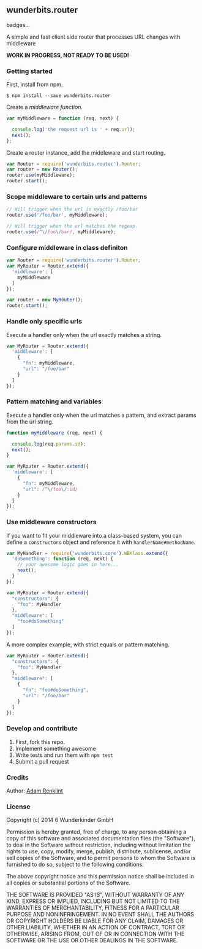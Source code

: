wunderbits.router
---

badges...

A simple and fast client side router that processes URL changes with middleware

**WORK IN PROGRESS, NOT READY TO BE USED!**

### Getting started

First, install from npm.

```
$ npm install --save wunderbits.router
```

Create a *middleware function*.

```javascript
var myMiddleware = function (req, next) {

  console.log('the request url is ' + req.url);
  next();
};
```

Create a router instance, add the middleware and start routing.
```javascript
var Router = require('wunderbits.router').Router;
var router = new Router();
router.use(myMiddleware);
router.start();
```

### Scope middleware to certain urls and patterns

```javascript
// Will trigger when the url is exactly /foo/bar
router.use('/foo/bar', myMiddleware);

// Will trigger when the url matches the regexp
router.use(/^\/foo\/bar/, myMiddleware);
```

### Configure middleware in class definiton

```javascript
var Router = require('wunderbits.router').Router;
var MyRouter = Router.extend({
  'middleware': [
    myMiddleware
  ]
});

var router = new MyRouter();
router.start();
```

### Handle only specific urls

Execute a handler only when the url exactly matches a string.

```javascript
var MyRouter = Router.extend({
  'middleware': [
    {
      "fn": myMiddleware,
      "url": "/foo/bar"
    }
  ]
});
```

### Pattern matching and variables

Execute a handler only when the url matches a pattern, and extract params from the url string.

```javascript
function myMiddleware (req, next) {

  console.log(req.params.id);
  next();
}

var MyRouter = Router.extend({
  'middleware': [
    {
      "fn": myMiddleware,
      "url": /^\/foo\/:id/
    }
  ]
});
```

### Use middleware constructors

If you want to fit your middleware into a class-based system, you can define a ```constructors``` object and reference it with ```handlerName#methodName```.

```javascript
var MyHandler = require('wunderbits.core').WBKlass.extend({
  'doSomething': function (req, next) {
    // your awesome logic goes in here...
    next();
  }
});

var MyRouter = Router.extend({
  "constructors": {
    "foo": MyHandler
  },
  "middleware": [
    "foo#doSomething"
  ]
});
```

A more complex example, with strict equals or pattern matching.

```javascript
var MyRouter = Router.extend({
  "constructors": {
    "foo": MyHandler
  },
  "middleware": [
    {
      "fn": "foo#doSomething",
      "url": "/foo/bar"
    }
  ]
});
```

### Develop and contribute

1. First, fork this repo.
2. Implement something awesome
3. Write tests and run them with ```npm test```
4. Submit a pull request

### Credits

Author: [Adam Renklint](http://adamrenklint.com)

### License

Copyright (c) 2014 6 Wunderkinder GmbH

Permission is hereby granted, free of charge, to any person
obtaining a copy of this software and associated documentation
files (the "Software"), to deal in the Software without
restriction, including without limitation the rights to use,
copy, modify, merge, publish, distribute, sublicense, and/or sell
copies of the Software, and to permit persons to whom the
Software is furnished to do so, subject to the following
conditions:

The above copyright notice and this permission notice shall be
included in all copies or substantial portions of the Software.

THE SOFTWARE IS PROVIDED "AS IS", WITHOUT WARRANTY OF ANY KIND,
EXPRESS OR IMPLIED, INCLUDING BUT NOT LIMITED TO THE WARRANTIES
OF MERCHANTABILITY, FITNESS FOR A PARTICULAR PURPOSE AND
NONINFRINGEMENT. IN NO EVENT SHALL THE AUTHORS OR COPYRIGHT
HOLDERS BE LIABLE FOR ANY CLAIM, DAMAGES OR OTHER LIABILITY,
WHETHER IN AN ACTION OF CONTRACT, TORT OR OTHERWISE, ARISING
FROM, OUT OF OR IN CONNECTION WITH THE SOFTWARE OR THE USE OR
OTHER DEALINGS IN THE SOFTWARE.
